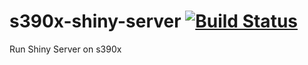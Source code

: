 # s390x-shiny-server [![Build Status](https://travis-ci.com/Ashish1981/s390x-shiny-server.svg?branch=master)](https://travis-ci.com/Ashish1981/s390x-shiny-server)
Run Shiny Server on s390x
